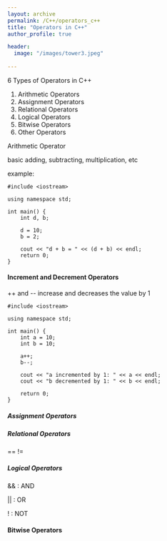 ```yaml
---
layout: archive
permalink: /C++/operators_c++
title: "Operators in C++"
author_profile: true

header:
  image: "/images/tower3.jpeg"
  
---
```


6 Types of Operators in C++

1. Arithmetic Operators
2. Assignment Operators
3. Relational Operators
4. Logical Operators
5. Bitwise Operators
6. Other Operators



Arithmetic Operator

basic adding, subtracting, multiplication, etc

example:

    #include <iostream>

    using namespace std;

    int main() {
        int d, b;

        d = 10;
        b = 2;

        cout << "d + b = " << (d + b) << endl;
        return 0;
    }


#### Increment and Decrement Operators

++ and -- increase and decreases the value by 1 


    #include <iostream>

    using namespace std;

    int main() {
        int a = 10;
        int b = 10;

        a++;
        b--;

        cout << "a incremented by 1: " << a << endl;
        cout << "b decremented by 1: " << b << endl;

        return 0;
    }


##### Assignment Operators



##### Relational Operators

==
!=

##### Logical Operators

&& : AND

|| : OR

! : NOT


#### Bitwise Operators

